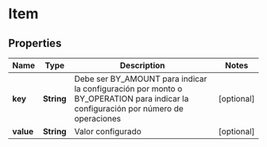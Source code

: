 # Item

## Properties
Name | Type | Description | Notes
------------ | ------------- | ------------- | -------------
**key** | **String** | Debe ser BY_AMOUNT para indicar la configuración por monto o BY_OPERATION para indicar la configuración por número de operaciones |  [optional]
**value** | **String** | Valor configurado |  [optional]
